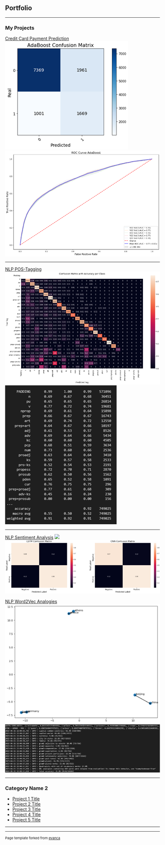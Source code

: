 ## Portfolio

---

### My Projects

[Credit Card Payment Prediction](/credit-card-classification)
<img src="images/credit-card-cm-ada.png"/>
<img src="images/credit-card-roc-ada.png"/>

---
[NLP POS-Tagging](/pos-tagging)
<img src="images/pos-tagging-cm.png"/>
<img src="images/pos-tagging-results.png"/>

---
[NLP Sentiment Analysis](/sentiment-analysis)
<img src="images/sentiment_analysis_confusion_lstm.png"/>
<img src="images/sentiment_analysis_confusion_matrices.png"/>

[NLP Word2Vec Analogies](/analogies)
<img src="images/word2vec.png"/>
<img src="images/word-similarities.png"/>

---

### Category Name 2

- [Project 1 Title](http://example.com/)
- [Project 2 Title](http://example.com/)
- [Project 3 Title](http://example.com/)
- [Project 4 Title](http://example.com/)
- [Project 5 Title](http://example.com/)

---




---
<p style="font-size:11px">Page template forked from <a href="https://github.com/evanca/quick-portfolio">evanca</a></p>
<!-- Remove above link if you don't want to attibute -->
